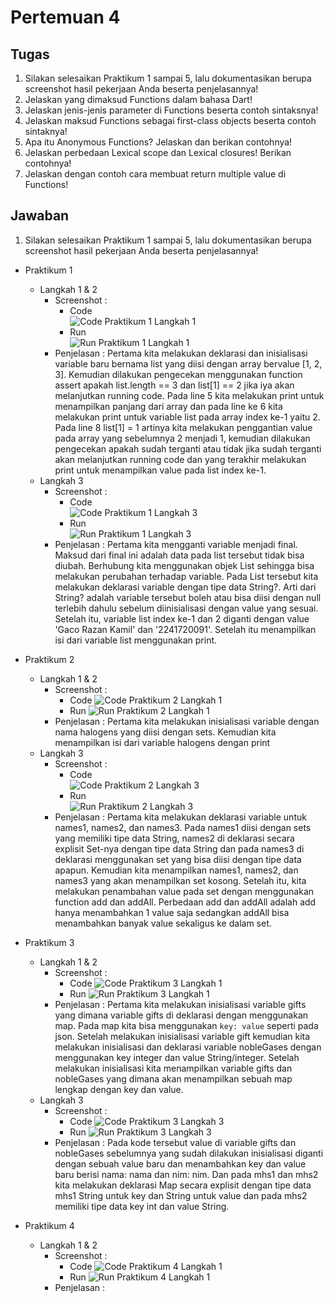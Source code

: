 # Pertemuan 4

## Tugas
1. Silakan selesaikan Praktikum 1 sampai 5, lalu dokumentasikan berupa screenshot hasil pekerjaan Anda beserta penjelasannya!
2. Jelaskan yang dimaksud Functions dalam bahasa Dart!
3. Jelaskan jenis-jenis parameter di Functions beserta contoh sintaksnya!
4. Jelaskan maksud Functions sebagai first-class objects beserta contoh sintaknya!
5. Apa itu Anonymous Functions? Jelaskan dan berikan contohnya!
6. Jelaskan perbedaan Lexical scope dan Lexical closures! Berikan contohnya!
7. Jelaskan dengan contoh cara membuat return multiple value di Functions!

## Jawaban
1. Silakan selesaikan Praktikum 1 sampai 5, lalu dokumentasikan berupa screenshot hasil pekerjaan Anda beserta penjelasannya!

- Praktikum 1
    - Langkah 1 & 2 <br>
        - Screenshot : <br>
            - Code <br>
            ![Code Praktikum 1 Langkah 1](./image/Praktikum%201%20-%20Code.png)
            - Run <br>
            ![Run Praktikum 1 Langkah 1](./image/Praktikum%201%20-%20Run.png)
        - Penjelasan : Pertama kita melakukan deklarasi dan inisialisasi variable baru bernama list yang diisi dengan array bervalue [1, 2, 3]. Kemudian dilakukan pengecekan menggunakan function assert apakah list.length == 3 dan list[1] == 2 jika iya akan melanjutkan running code. Pada line 5 kita melakukan print untuk menampilkan panjang dari array dan pada line ke 6 kita melakukan print untuk variable list pada array index ke-1 yaitu 2. Pada line 8 list[1] = 1 artinya kita melakukan penggantian value pada array yang sebelumnya 2 menjadi 1, kemudian dilakukan pengecekan apakah sudah terganti atau tidak jika sudah terganti akan melanjutkan running code dan yang terakhir melakukan print untuk menampilkan value pada list index ke-1.
    - Langkah 3
        - Screenshot : <br>
            - Code<br>
            ![Code Praktikum 1 Langkah 3](./image/Praktikum%201%20Langkah%203%20-%20Code.png)
            - Run <br>
            ![Run Praktikum 1 Langkah 3](./image/Praktikum%201%20Langkah%203%20-%20Run.png)
        - Penjelasan : Pertama kita mengganti variable menjadi final. Maksud dari final ini adalah data pada list tersebut tidak bisa diubah.  Berhubung kita menggunakan objek List sehingga bisa melakukan perubahan terhadap variable. Pada List tersebut kita melakukan deklarasi variable dengan tipe data String?. Arti dari String? adalah variable tersebut boleh atau bisa diisi dengan null terlebih dahulu sebelum diinisialisasi dengan value yang sesuai. Setelah itu, variable list index ke-1 dan 2 diganti dengan value 'Gaco Razan Kamil' dan '2241720091'. Setelah itu menampilkan isi dari variable list menggunakan print.

- Praktikum 2
    - Langkah 1 & 2
        - Screenshot : 
            - Code
            ![Code Praktikum 2 Langkah 1](./image/Praktikum%202%20Langkah%201%20-%20Code.png) 
            - Run
            ![Run Praktikum 2 Langkah 1](./image/Praktikum%202%20Langkah%201%20-%20Run.png)
        - Penjelasan : Pertama kita melakukan inisialisasi variable dengan nama halogens yang diisi dengan sets. Kemudian kita menampilkan isi dari variable halogens dengan print
    - Langkah 3
        - Screenshot :
            - Code <br>
            ![Code Praktikum 2 Langkah 3](./image/Praktikum%202%20Langkah%203%20-%20Code.png)
            - Run <br>
            ![Run Praktikum 2 Langkah 3](./image/Praktikum%202%20Langkah%203%20-%20Run.png)
        - Penjelasan : Pertama kita melakukan deklarasi variable untuk names1, names2, dan names3. Pada names1 diisi dengan sets yang memiliki tipe data String, names2 di deklarasi secara explisit Set-nya dengan tipe data String dan pada names3 di deklarasi menggunakan set yang bisa diisi dengan tipe data apapun. Kemudian kita menampilkan names1, names2, dan names3 yang akan menampilkan set kosong. Setelah itu, kita melakukan penambahan value pada set dengan menggunakan function add dan addAll. Perbedaan add dan addAll adalah add hanya menambahkan 1 value saja sedangkan addAll bisa menambahkan banyak value sekaligus ke dalam set.

- Praktikum 3
    - Langkah 1 & 2
        - Screenshot : 
            - Code
            ![Code Praktikum 3 Langkah 1](./image/Praktikum%203%20Langkah%201%20-%20Code.png)
            - Run
            ![Run Praktikum 3 Langkah 1](./image/Praktikum%203%20Langkah%201%20-%20Run.png)
        - Penjelasan : Pertama kita melakukan inisialisasi variable gifts yang dimana variable gifts di deklarasi dengan menggunakan map. Pada map kita bisa menggunakan ```key: value``` seperti pada json. Setelah melakukan inisialisasi variable gift kemudian kita melakukan inisialisasi dan deklarasi variable nobleGases dengan menggunakan key integer dan value String/integer. Setelah melakukan inisialisasi kita menampilkan variable gifts dan nobleGases yang dimana akan menampilkan sebuah map lengkap dengan key dan value.
    - Langkah 3
        - Screenshot : 
            - Code
            ![Code Praktikum 3 Langkah 3](./image/Praktikum%203%20Langkah%203%20-%20Code.png)
            - Run
            ![Run Praktikum 3 Langkah 3](./image/Praktikum%203%20Langkah%203%20-%20Run.png)
        - Penjelasan : Pada kode tersebut value di variable gifts dan nobleGases sebelumnya yang sudah dilakukan inisialisasi diganti dengan sebuah value baru dan menambahkan key dan value baru berisi nama: nama dan nim: nim. Dan pada mhs1 dan mhs2 kita melakukan deklarasi Map secara explisit dengan tipe data mhs1 String untuk key dan String untuk value dan pada mhs2 memiliki tipe data key int dan value String.

- Praktikum 4
    - Langkah 1 & 2
        - Screenshot : 
            - Code
            ![Code Praktikum 4 Langkah 1](./image/Praktikum%204%20Langkah%201%20-%20Code.png)
            - Run
            ![Run Praktikum 4 Langkah 1](./image/Praktikum%204%20Langkah%201%20-%20Run.png)
        - Penjelasan : 